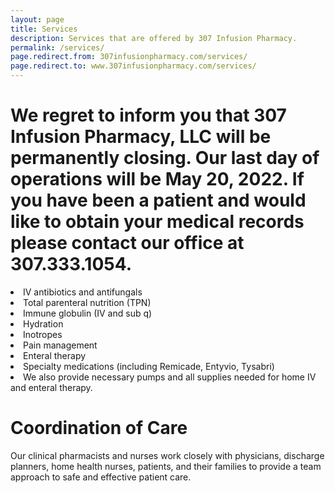 ```yaml
---
layout: page
title: Services
description: Services that are offered by 307 Infusion Pharmacy.
permalink: /services/
page.redirect.from: 307infusionpharmacy.com/services/
page.redirect.to: www.307infusionpharmacy.com/services/
---
```

<h1>We regret to inform you that 307 Infusion Pharmacy, LLC will be permanently closing. Our last day of operations will be May 20, 2022. If you have been a patient and would like to obtain your medical records please contact our office at 307.333.1054.</h1>

<li>IV antibiotics and antifungals</li>
<li>Total parenteral nutrition (TPN)</li>
<li>Immune globulin (IV and sub q)</li>
<li>Hydration</li>
<li>Inotropes</li>
<li>Pain management</li>
<li>Enteral therapy</li>
<li>Specialty medications (including Remicade, Entyvio, Tysabri)</li>
<li>We also provide necessary pumps and all supplies needed for home IV and enteral therapy.</li>

<h1>Coordination of Care</h1>

Our clinical pharmacists and nurses work closely with physicians, discharge planners, home health
nurses, patients, and their families to provide a team approach to safe and effective patient care.
